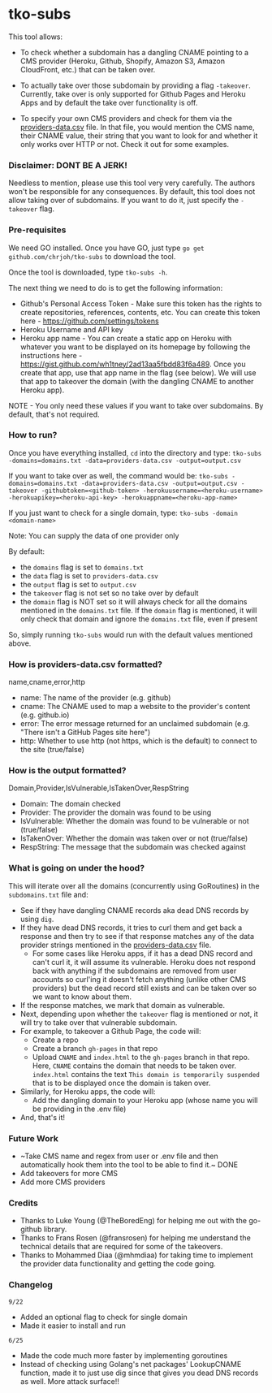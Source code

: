 # tko-subs

This tool allows:
* To check whether a subdomain has a dangling CNAME pointing to a CMS provider (Heroku, Github, Shopify, Amazon S3, Amazon CloudFront, etc.) that can be taken over.

* To actually take over those subdomain by providing a flag `-takeover`. Currently, take over is only supported for Github Pages and Heroku Apps and by default the take over functionality is off.

* To specify your own CMS providers and check for them via the [providers-data.csv](providers-data.csv) file. In that file, you would mention the CMS name, their CNAME value, their string that you want to look for and whether it only works over HTTP or not. Check it out for some examples.


### Disclaimer: DONT BE A JERK!

Needless to mention, please use this tool very very carefully. The authors won't be responsible for any consequences.
By default, this tool does not allow taking over of subdomains. If you want to do it, just specify the `-takeover` flag.


### Pre-requisites

We need GO installed. Once you have GO, just type `go get github.com/chrjoh/tko-subs` to download the tool.

Once the tool is downloaded, type `tko-subs -h`.

The next thing we need to do is to get the following information:
* Github's Personal Access Token - Make sure this token has the rights to create repositories, references, contents, etc. You can create this token here - https://github.com/settings/tokens
* Heroku Username and API key
* Heroku app name - You can create a static app on Heroku with whatever you want to be displayed on its homepage by following the instructions here - https://gist.github.com/wh1tney/2ad13aa5fbdd83f6a489. Once you create that app, use that app name in the flag (see below). We will use that app to takeover the domain (with the dangling CNAME to another Heroku app).

NOTE - You only need these values if you want to take over subdomains. By default, that's not required.


### How to run?

Once you have everything installed, `cd` into the directory and type:
`tko-subs -domains=domains.txt -data=providers-data.csv -output=output.csv`

If you want to take over as well, the command would be:
`tko-subs -domains=domains.txt -data=providers-data.csv -output=output.csv -takeover -githubtoken=<github-token> -herokuusername=<heroku-username> -herokuapikey=<heroku-api-key> -herokuappname=<heroku-app-name>`

If you just want to check for a single domain, type:
`tko-subs -domain <domain-name>`

Note: You can supply the data of one provider only

By default:
* the `domains` flag is set to `domains.txt`
* the `data` flag is set to `providers-data.csv`
* the `output` flag is set to `output.csv`
* the `takeover` flag is not set so no take over by default
* the `domain` flag is NOT set so it will always check for all the domains mentioned in the `domains.txt` file. If the `domain` flag is mentioned, it will only check that domain and ignore the `domains.txt` file, even if present

So, simply running `tko-subs` would run with the default values mentioned above.


### How is providers-data.csv formatted?

name,cname,error,http

* name: The name of the provider (e.g. github)
* cname: The CNAME used to map a website to the provider's content (e.g. github.io)
* error: The error message returned for an unclaimed subdomain (e.g. "There isn't a GitHub Pages site here")
* http: Whether to use http (not https, which is the default) to connect to the site (true/false)


### How is the output formatted?

Domain,Provider,IsVulnerable,IsTakenOver,RespString

* Domain: The domain checked
* Provider: The provider the domain was found to be using
* IsVulnerable: Whether the domain was found to be vulnerable or not (true/false)
* IsTakenOver: Whether the domain was taken over or not (true/false)
* RespString: The message that the subdomain was checked against


### What is going on under the hood?

This will iterate over all the domains (concurrently using GoRoutines) in the `subdomains.txt` file and:
* See if they have dangling CNAME records aka dead DNS records by using `dig`.
* If they have dead DNS records, it tries to curl them and get back a response and then try to see if that response matches any of the data provider strings mentioned in the [providers-data.csv](providers-data.csv) file.
	* For some cases like Heroku apps, if it has a dead DNS record and can't curl it, it will assume its vulnerable. Heroku does not respond back with anything if the subdomains are removed from user accounts so curl'ing it doesn't fetch anything (unlike other CMS providers) but the dead record still exists and can be taken over so we want to know about them.
* If the response matches, we mark that domain as vulnerable.
* Next, depending upon whether the `takeover` flag is mentioned or not, it will try to take over that vulnerable subdomain.
* For example, to takeover a Github Page, the code will:
	* Create a repo
	* Create a branch `gh-pages` in that repo
	* Upload `CNAME` and `index.html` to the `gh-pages` branch in that repo. Here, `CNAME` contains the domain that needs to be taken over. `index.html` contains the text `This domain is temporarily suspended` that is to be displayed once the domain is taken over.
* Similarly, for Heroku apps, the code will:
	* Add the dangling domain to your Heroku app (whose name you will be providing in the .env file)
* And, that's it!


### Future Work

* ~Take CMS name and regex from user or .env file and then automatically hook them into the tool to be able to find it.~ DONE
* Add takeovers for more CMS
* Add more CMS providers


### Credits

* Thanks to Luke Young (@TheBoredEng) for helping me out with the go-github library.
* Thanks to Frans Rosen (@fransrosen) for helping me understand the technical details that are required for some of the takeovers.
* Thanks to Mohammed Diaa (@mhmdiaa) for taking time to implement the provider data functionality and getting the code going.


### Changelog

`9/22`
* Added an optional flag to check for single domain
* Made it easier to install and run

`6/25`
* Made the code much more faster by implementing goroutines
* Instead of checking using Golang's net packages' LookupCNAME function, made it to just use dig since that gives you dead DNS records as well. More attack surface!!

